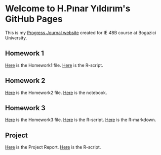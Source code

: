 
# Welcome to H.Pınar Yıldırım's GitHub Pages

This is my [Progress Journal website](https://bu-ie-48b.github.io/fall21-hpinaryildirim/) created for IE 48B course at Bogazici University. 

## Homework 1

[Here](files/IE48B-HW1.html) is the Homework1 file.
[Here](files/IE48B-HW1.ipynb) is the R-script. 

## Homework 2

[Here](files/IE48B-HW2.html) is the Homework2 file.
[Here](files/IE48B-HW2.ipynb) is the notebook. 

## Homework 3

[Here](files/IE48B-HW3.html) is the Homework3 file.
[Here](files/IE48B-HW3.R) is the R-script. 
[Here](files/IE48B-HW3-RMD.RMD) is the R-markdown. 

## Project

[Here](files/IE48B-PROJECT_REPORT.pdf) is the Project Report.
[Here](files/IE48B-PROJECT.R) is the R-script. 